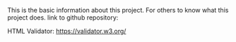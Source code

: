 This is the basic information about this project. For others to know what this project does.
link to github repository:

HTML Validator:
https://validator.w3.org/

